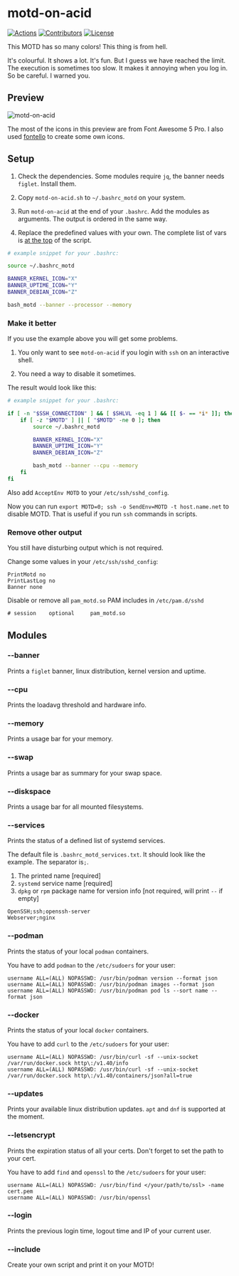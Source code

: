 # motd-on-acid

[![Actions](https://github.com/x70b1/motd-on-acid/actions/workflows/shellcheck.yml/badge.svg)](https://github.com/x70b1/motd-on-acid/actions)
[![Contributors](https://img.shields.io/github/contributors/x70b1/motd-on-acid.svg)](https://github.com/x70b1/motd-on-acid/graphs/contributors)
[![License](https://img.shields.io/github/license/x70b1/motd-on-acid.svg)](https://github.com/x70b1/motd-on-acid/blob/master/LICENSE)

This MOTD has so many colors! This thing is from hell.

It's colourful. It shows a lot. It's fun.
But I guess we have reached the limit.
The execution is sometimes too slow.
It makes it annoying when you log in.
So be careful.
I warned you.


## Preview

![motd-on-acid](preview.png)

The most of the icons in this preview are from Font Awesome 5 Pro.
I also used [fontello](http://fontello.com/) to create some own icons.


## Setup

1. Check the dependencies.
   Some modules require `jq`, the banner needs `figlet`.
   Install them.

2. Copy `motd-on-acid.sh` to `~/.bashrc_motd` on your system.

3. Run `motd-on-acid` at the end of your `.bashrc`.
  Add the modules as arguments.
  The output is ordered in the same way.

4. Replace the predefined values with your own.
   The complete list of vars is [at the top](motd-on-acid.sh#L4) of the script.

```sh
# example snippet for your .bashrc:

source ~/.bashrc_motd

BANNER_KERNEL_ICON="X"
BANNER_UPTIME_ICON="Y"
BANNER_DEBIAN_ICON="Z"

bash_motd --banner --processor --memory
```


### Make it better

If you use the example above you will get some problems.

1. You only want to see `motd-on-acid` if you login with `ssh` on an interactive shell.

2. You need a way to disable it sometimes.

The result would look like this:

```sh
# example snippet for your .bashrc:

if [ -n "$SSH_CONNECTION" ] && [ $SHLVL -eq 1 ] && [[ $- == *i* ]]; then
    if [ -z "$MOTD" ] || [ "$MOTD" -ne 0 ]; then
        source ~/.bashrc_motd

        BANNER_KERNEL_ICON="X"
        BANNER_UPTIME_ICON="Y"
        BANNER_DEBIAN_ICON="Z"

        bash_motd --banner --cpu --memory
    fi
fi
```

Also add `AcceptEnv MOTD` to your `/etc/ssh/sshd_config`.

Now you can run `export MOTD=0; ssh -o SendEnv=MOTD -t host.name.net` to disable MOTD.
That is useful if you run `ssh` commands in scripts.


### Remove other output

You still have disturbing output which is not required.

Change some values in your `/etc/ssh/sshd_config`:

```
PrintMotd no
PrintLastLog no
Banner none
```

Disable or remove all `pam_motd.so` PAM includes in `/etc/pam.d/sshd`

```
# session    optional     pam_motd.so
```


## Modules

### --banner

Prints a `figlet` banner, linux distribution, kernel version and uptime.


### --cpu

Prints the loadavg threshold and hardware info.


### --memory

Prints a usage bar for your memory.


### --swap

Prints a usage bar as summary for your swap space.


### --diskspace

Prints a usage bar for all mounted filesystems.


### --services

Prints the status of a defined list of systemd services.

The default file is `.bashrc_motd_services.txt`.
It should look like the example. The separator is`;`.

1. The printed name [required]
2. `systemd` service name [required]
3. `dpkg` or `rpm` package name for version info [not required, will print `--` if empty]

```
OpenSSH;ssh;openssh-server
Webserver;nginx
```


### --podman

Prints the status of your local `podman` containers.

You have to add `podman` to the `/etc/sudoers` for your user:

```
username ALL=(ALL) NOPASSWD: /usr/bin/podman version --format json
username ALL=(ALL) NOPASSWD: /usr/bin/podman images --format json
username ALL=(ALL) NOPASSWD: /usr/bin/podman pod ls --sort name --format json
```


### --docker

Prints the status of your local `docker` containers.

You have to add `curl` to the `/etc/sudoers` for your user:

```
username ALL=(ALL) NOPASSWD: /usr/bin/curl -sf --unix-socket /var/run/docker.sock http\:/v1.40/info
username ALL=(ALL) NOPASSWD: /usr/bin/curl -sf --unix-socket /var/run/docker.sock http\:/v1.40/containers/json?all=true
```


### --updates

Prints your available linux distribution updates.
`apt` and `dnf` is supported at the moment.


### --letsencrypt

Prints the expiration status of all your certs.
Don't forget to set the path to your cert.

You have to add `find` and `openssl` to the `/etc/sudoers` for your user:

```
username ALL=(ALL) NOPASSWD: /usr/bin/find </your/path/to/ssl> -name cert.pem
username ALL=(ALL) NOPASSWD: /usr/bin/openssl
```


### --login

Prints the previous login time, logout time and IP of your current user.


### --include

Create your own script and print it on your MOTD!
